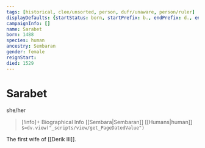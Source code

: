 ```yaml
---
tags: [historical, clee/unsorted, person, dufr/unaware, person/ruler]
displayDefaults: {startStatus: born, startPrefix: b., endPrefix: d., endStatus: died}
campaignInfo: []
name: Sarabet
born: 1488
species: human
ancestry: Sembaran
gender: female
reignStart:
died: 1529
---
```

# Sarabet
she/her
>[!info]+ Biographical Info
> [[Sembara|Sembaran]] [[Humans|human]]
> `$=dv.view("_scripts/view/get_PageDatedValue")`

The first wife of [[Derik III]].

